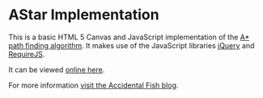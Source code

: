 # AStar Implementation

This is a basic HTML 5 Canvas and JavaScript implementation of the [A* path finding algorithm](http://en.wikipedia.org/wiki/A*_algorithm). It makes use of the JavaScript libraries [jQuery](http://jquery.com/) and [RequireJS](http://requirejs.org/).

It can be viewed [online here](http://www.accidentalfish.com/aStar/index.html).

For more information [visit the Accidental Fish blog](http://accidentalfish.wordpress.com).

